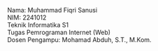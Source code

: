Nama: Muhammad Fiqri Sanusi <br>
NIM: 2241012 <br>
Teknik Informatika S1 <br>
Tugas Pemrograman Internet (Web) <br>
Dosen Pengampu: Mohamad Abduh, S.T., M.Kom.

